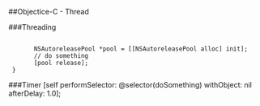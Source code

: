 
##Objectice-C - Thread

###Threading
```macos
 ```
```macos
       NSAutoreleasePool *pool = [[NSAutoreleasePool alloc] init];  
       // do something 
       [pool release]; 
 } 
 ```
###Timer
   [self performSelector: @selector(doSomething)
             withObject: nil
             afterDelay: 1.0];



